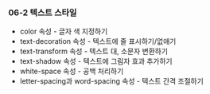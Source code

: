 ### 06-2 텍스트 스타일

* color 속성 - 글자 색 지정하기
* text-decoration 속성 - 텍스트에 줄 표시하기/없애기
* text-transform 속성 - 텍스트 대, 소문자 변환하기
* text-shadow 속성 - 텍스트에 그림자 효과 추가하기
* white-space 속성 - 공백 처리하기
* letter-spacing과 word-spacing 속성 - 텍스트 간격 조절하기



